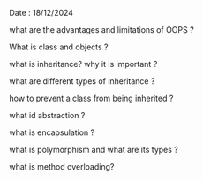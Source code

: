 Date : 18/12/2024

what are the advantages and limitations of OOPS ?

What is class and objects ?

what is inheritance? why it is important ?

what are different types of inheritance ?

how to prevent a class from being inherited ?

what id abstraction ?

what is encapsulation ?

what is polymorphism and what are its types ?

what is method overloading?


